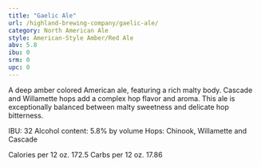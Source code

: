 ```yaml
---
title: "Gaelic Ale"
url: /highland-brewing-company/gaelic-ale/
category: North American Ale
style: American-Style Amber/Red Ale
abv: 5.8
ibu: 0
srm: 0
upc: 0
---
```

A deep amber colored American ale, featuring a rich malty body. Cascade and Willamette hops add a complex hop flavor and aroma. This ale is exceptionally balanced between malty sweetness and delicate hop bitterness.

IBU: 32
Alcohol content: 5.8% by volume
Hops: Chinook, Willamette and Cascade

Calories per 12 oz. 172.5
Carbs per 12 oz. 17.86
